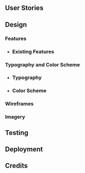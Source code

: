 ## __User Stories__

## __Design__

### __Features__

- ### Existing Features

### __Typography and Color Scheme__

- ### Typography

- ### Color Scheme

### __Wireframes__

### __Imagery__

## __Testing__

## __Deployment__

## __Credits__